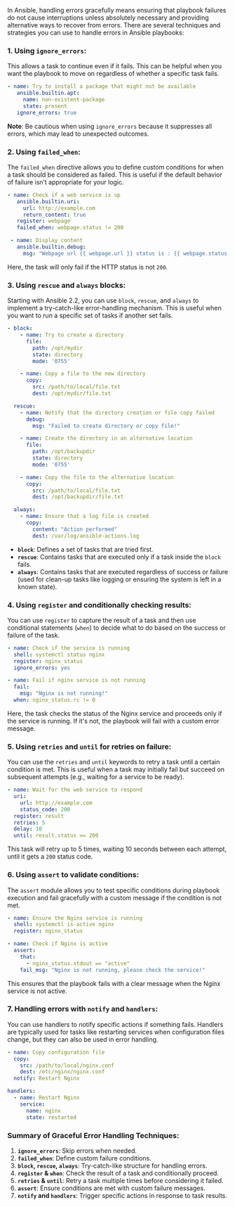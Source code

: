 In Ansible, handling errors gracefully means ensuring that playbook failures do not cause interruptions unless absolutely necessary and providing alternative ways to recover from errors. There are several techniques and strategies you can use to handle errors in Ansible playbooks:

### 1. **Using `ignore_errors`**:
   This allows a task to continue even if it fails. This can be helpful when you want the playbook to move on regardless of whether a specific task fails.

   ```yaml
   - name: Try to install a package that might not be available
      ansible.builtin.apt:
        name: non-existent-package
        state: present
      ignore_errors: true
   ```

   **Note**: Be cautious when using `ignore_errors` because it suppresses all errors, which may lead to unexpected outcomes.

### 2. **Using `failed_when`**:
   The `failed_when` directive allows you to define custom conditions for when a task should be considered as failed. This is useful if the default behavior of failure isn’t appropriate for your logic.

   ```yaml
   - name: Check if a web service is up
      ansible.builtin.uri:
        url: http://example.com
        return_content: true
      register: webpage
      failed_when: webpage.status != 200

    - name: Display content
      ansible.builtin.debug:
        msg: "Webpage url {{ webpage.url }} status is : {{ webpage.status }}"
   ```

   Here, the task will only fail if the HTTP status is not `200`.

### 3. **Using `rescue` and `always` blocks**:
   Starting with Ansible 2.2, you can use `block`, `rescue`, and `always` to implement a try-catch-like error-handling mechanism. This is useful when you want to run a specific set of tasks if another set fails.

   ```yaml
   - block:
       - name: Try to create a directory
         file:
           path: /opt/mydir
           state: directory
           mode: '0755'

       - name: Copy a file to the new directory
         copy:
           src: /path/to/local/file.txt
           dest: /opt/mydir/file.txt

     rescue:
       - name: Notify that the directory creation or file copy failed
         debug:
           msg: "Failed to create directory or copy file!"

       - name: Create the directory in an alternative location
         file:
           path: /opt/backupdir
           state: directory
           mode: '0755'

       - name: Copy the file to the alternative location
         copy:
           src: /path/to/local/file.txt
           dest: /opt/backupdir/file.txt

     always:
       - name: Ensure that a log file is created
         copy:
           content: "Action performed"
           dest: /var/log/ansible-actions.log
   ```

   - **`block`**: Defines a set of tasks that are tried first.
   - **`rescue`**: Contains tasks that are executed only if a task inside the `block` fails.
   - **`always`**: Contains tasks that are executed regardless of success or failure (used for clean-up tasks like logging or ensuring the system is left in a known state).

### 4. **Using `register` and conditionally checking results**:
   You can use `register` to capture the result of a task and then use conditional statements (`when`) to decide what to do based on the success or failure of the task.

   ```yaml
   - name: Check if the service is running
     shell: systemctl status nginx
     register: nginx_status
     ignore_errors: yes

   - name: Fail if nginx service is not running
     fail:
       msg: "Nginx is not running!"
     when: nginx_status.rc != 0
   ```

   Here, the task checks the status of the Nginx service and proceeds only if the service is running. If it's not, the playbook will fail with a custom error message.

### 5. **Using `retries` and `until` for retries on failure**:
   You can use the `retries` and `until` keywords to retry a task until a certain condition is met. This is useful when a task may initially fail but succeed on subsequent attempts (e.g., waiting for a service to be ready).

   ```yaml
   - name: Wait for the web service to respond
     uri:
       url: http://example.com
       status_code: 200
     register: result
     retries: 5
     delay: 10
     until: result.status == 200
   ```

   This task will retry up to 5 times, waiting 10 seconds between each attempt, until it gets a `200` status code.

### 6. **Using `assert` to validate conditions**:
   The `assert` module allows you to test specific conditions during playbook execution and fail gracefully with a custom message if the condition is not met.

   ```yaml
   - name: Ensure the Nginx service is running
     shell: systemctl is-active nginx
     register: nginx_status

   - name: Check if Nginx is active
     assert:
       that:
         - nginx_status.stdout == "active"
       fail_msg: "Nginx is not running, please check the service!"
   ```

   This ensures that the playbook fails with a clear message when the Nginx service is not active.

### 7. **Handling errors with `notify` and `handlers`**:
   You can use handlers to notify specific actions if something fails. Handlers are typically used for tasks like restarting services when configuration files change, but they can also be used in error handling.

   ```yaml
   - name: Copy configuration file
     copy:
       src: /path/to/local/nginx.conf
       dest: /etc/nginx/nginx.conf
     notify: Restart Nginx

   handlers:
     - name: Restart Nginx
       service:
         name: nginx
         state: restarted
   ```

### Summary of Graceful Error Handling Techniques:
1. **`ignore_errors`**: Skip errors when needed.
2. **`failed_when`**: Define custom failure conditions.
3. **`block`, `rescue`, `always`**: Try-catch-like structure for handling errors.
4. **`register` & `when`**: Check the result of a task and conditionally proceed.
5. **`retries` & `until`**: Retry a task multiple times before considering it failed.
6. **`assert`**: Ensure conditions are met with custom failure messages.
7. **`notify` and `handlers`**: Trigger specific actions in response to task results.
